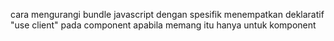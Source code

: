 cara mengurangi bundle javascript dengan spesifik menempatkan deklaratif "use client" pada component apabila memang itu
hanya untuk komponent

